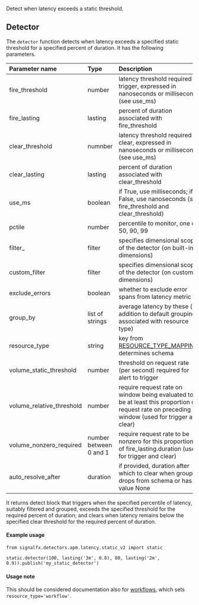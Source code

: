 Detect when latency exceeds a static threshold.


## Detector

The `detector` function detects when latency exceeds a specified static threshold for a specified percent of duration. It has the following parameters.

|Parameter name|Type|Description|Default value|
|:---|:---|:---|:---|
|fire_threshold|number|latency threshold required to trigger, expressed in nanoseconds or milliseconds (see use_ms)|None|
|fire_lasting|lasting|percent of duration associated with fire_threshold|None|
|clear_threshold|numnber|latency threshold required to clear, expressed in nanoseconds or milliseconds (see use_ms)|None|
|clear_lasting|lasting|percent of duration associated with clear_threshold|None|
|use_ms|boolean|if True, use milliseconds; if False, use nanoseconds (see fire_threshold and clear_threshold)|True|
|pctile|number|percentile to monitor, one of 50, 90, 99|90|
|filter_|filter|specifies dimensional scope of the detector (on built-in dimensions)|None|
|custom_filter|filter|specifies dimensional scope of the detector (on custom dimensions)|None|
|exclude_errors|boolean|whether to exclude error spans from latency metric|True|
|group_by|list of strings|average latency by these (in addition to default grouping associated with resource type)|None|    
|resource_type|string|key from [RESOURCE_TYPE_MAPPING](../../utils.flow), determines schema|'service_operation'|
|volume_static_threshold|number|threshold on request rate (per second) required for alert to trigger|None|
|volume_relative_threshold|number|require request rate on window being evaluated to be at least this proportion of request rate on preceding window (used for trigger and clear)|None|
|volume_nonzero_required|number between 0 and 1|require request rate to be nonzero for this proportion of fire_lasting.duration (used for trigger and clear)|0.1|    
|auto_resolve_after|duration|if provided, duration after which to clear when group drops from schema or has value None|None|

    
It returns detect block that triggers when the specified percentile of latency,
suitably filtered and grouped, exceeds the specified threshold for the required percent of duration;
and clears when latency remains below the specified clear threshold for the required percent of duration.




#### Example usage
~~~~~~~~~~~~~~~~~~~~
from signalfx.detectors.apm.latency.static_v2 import static

static.detector(100, lasting('3m', 0.8), 80, lasting('2m', 0.9)).publish('my_static_detector')
~~~~~~~~~~~~~~~~~~~~


#### Usage note

This should be considered documentation also for [workflows](../../workflow_latency/static_v2/static.flow), which sets `resource_type='workflow'`.
